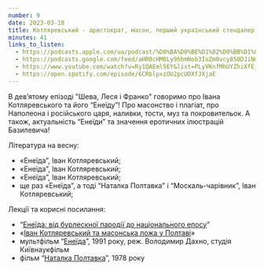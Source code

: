 ```yaml
---
number: 9
date: 2023-03-18
title: Котляревський - аристократ, масон, перший український стендапер, а не автор шароварщини з матюками
minutes: 41
links_to_listen:
  - https://podcasts.apple.com/ua/podcast/%D0%BA%D0%BE%D1%82%D0%BB%D1%8F%D1%80%D0%B5%D0%B2%D1%81%D1%8C%D0%BA%D0%B8%D0%B9-%D0%B0%D1%80%D0%B8%D1%81%D1%82%D0%BE%D0%BA%D1%80%D0%B0%D1%82-%D0%BC%D0%B0%D1%81%D0%BE%D0%BD-%D0%BF%D0%B5%D1%80%D1%88%D0%B8%D0%B9-%D1%83%D0%BA%D1%80%D0%B0%D1%97%D0%BD%D1%81%D1%8C%D0%BA%D0%B8%D0%B9-%D1%81%D1%82%D0%B5%D0%BD%D0%B4%D0%B0%D0%BF%D0%B5%D1%80/id1624744195?i=1000604756635
  - https://podcasts.google.com/feed/aHR0cHM6Ly9hbmNob3IuZm0vcy85ODJiNmI4MC9wb2RjYXN0L3Jzcw/episode/NzM2NTdiNzUtYjQzZi00NTIxLWE3MDgtNjkxNmZlYmRhMTVm?sa=X&ved=0CAUQkfYCahcKEwiwyprY7ff9AhUAAAAAHQAAAAAQAQ
  - https://www.youtube.com/watch?v=Ry1QAEml5EY&list=PLyVKnfMhUYZhiXfEjvTEfx7QNnHhbIA1X&index=9
  - https://open.spotify.com/episode/6CRblpxzOU2pcUDXfJXjaE
---
```


В дев’ятому епізоді "Шева, Леся і Франко" говоримо про Івана Котляревського та
його “Енеїду”! Про масонство і плагіат, про Наполеона і російського царя,
наливки, тости, муз та покровительок. А також, актуальність “Енеїди” та
значення еротичних ілюстрацій Базилевича!

Література на весну:

- «Енеїда”, Іван Котляревський;
- «Енеїда”, Іван Котляревський;
- «Енеїда”, Іван Котляревський;
- ще раз «Енеїда”, а тоді “Наталка Полтавка” і “Москаль-чарівник”, Іван Котляревський;

Лекції та корисні посилання:
- “[Енеїда: від бурлескної пародії до національного епосу][1]”
- «[Іван Котляревський та масонська ложа у Полтаві][2]»
- мультфільм “[Енеїда][3]”, 1991 року, реж. Володимир Дахно, студія Київнаукфільм
- фільм “[Наталка Полтавка][4]”, 1978 року

[1]: https://www.youtube.com/watch?v=2pBJ8x2NVIo&t=107s
[2]: https://www.youtube.com/watch?v=yL4w__F90sA
[3]: https://www.youtube.com/watch?v=kHm-n9PVJH0
[4]: https://www.youtube.com/watch?v=6ZIcvvUCbdE
